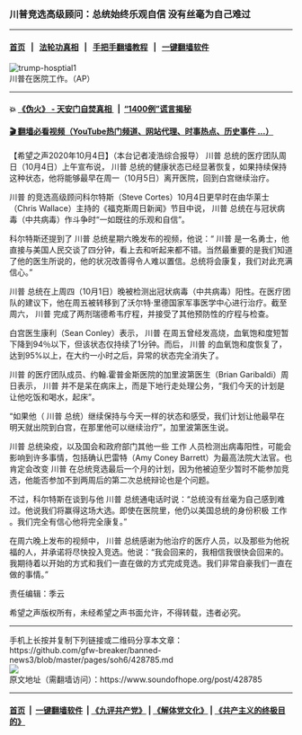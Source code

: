 ### 川普竞选高级顾问：总统始终乐观自信 没有丝毫为自己难过
------------------------

#### [首页](https://github.com/gfw-breaker/banned-news3/blob/master/README.md) &nbsp;&nbsp;|&nbsp;&nbsp; [法轮功真相](https://github.com/begood0513/basic/blob/master/README.md)  &nbsp;&nbsp;|&nbsp;&nbsp; [手把手翻墙教程](https://github.com/gfw-breaker/guides/wiki)  &nbsp;&nbsp;|&nbsp;&nbsp; [一键翻墙软件](https://github.com/gfw-breaker/nogfw/blob/master/README.md)  



<div><img alt="trump-hosptial1" src="https://img.soundofhope.org/2020-10/trump-hospital1-1601854286874.jpg"/>
<br/><figcaption class="caption">
 川普在医院工作。（AP）
</figcaption></div><hr/>

#### 💥 [《伪火》 - 天安门自焚真相 ](http://158.247.195.190:10000/videos/blog/weihuo.html)&nbsp; |&nbsp; [“1400例”谎言揭秘  ](http://158.247.195.190:10000/videos/blog/jiexi1400.html)

#### [ 🎬  翻墙必看视频（YouTube热门频道、网站代理、时事热点、历史事件 ...）](https://github.com/gfw-breaker/links/blob/master/banned.md)

<div><div class="Content__Wrapper sc-1bvya0-0 grZQxZ">
 <p class="meta-top">
  <span class="meta">
   【希望之声2020年10月4日】（本台记者凌浩综合报导）
  </span>
  <ok href="/term/1041">
   川普
  </ok>
  总统的医疗团队周日（10月4日）上午宣布说，
  <ok href="/term/1041">
   川普
  </ok>
  总统的健康状态已经显著恢复，如果持续保持这种状态，他将能够最早在周一（10月5日）离开医院，回到白宫继续治疗。
 </p>
 <p>
  <ok href="/term/1041">
   川普
  </ok>
  的竞选高级顾问科尔特斯（Steve Cortes）10月4日更早时在由华莱士（Chris Wallace）主持的《福克斯周日新闻》节目中说，
  <ok href="/term/1041">
   川普
  </ok>
  总统在与冠状病毒（中共病毒）作斗争时“一如既往的乐观和自信”。
 </p>
 <div class="AD_Embed__Wrap-sc-1xslmin-0 igMuqX module desktop">
  <div>
  </div>
 </div>
 <p>
  科尔特斯还提到了
  <ok href="/term/1041">
   川普
  </ok>
  总统星期六晚发布的视频，他说：“
  <ok href="/term/1041">
   川普
  </ok>
  是一名勇士，他直接与美国人民交谈了四分钟，看上去和听起来都不错。当然最重要的是我们知道了他的医生所说的，他的状况改善得令人难以置信。总统将会康复，我们对此充满信心。”
 </p>
 <p>
  <ok href="/term/1041">
   川普
  </ok>
  总统在上周四（10月1日）晚被检测出冠状病毒（中共病毒）阳性。在医疗团队的建议下，他在周五被转移到了沃尔特·里德国家军事医学中心进行治疗。截至周六，
  <ok href="/term/1041">
   川普
  </ok>
  完成了两剂瑞德希韦疗程，并接受了其他预防性的疗程与检查。
 </p>
 <p>
  白宫医生康利（Sean Conley）表示，
  <ok href="/term/1041">
   川普
  </ok>
  在周五曾经发高烧，血氧饱和度短暂下降到94％以下，但该状态仅持续了1分钟。而后，
  <ok href="/term/1041">
   川普
  </ok>
  的血氧饱和度恢复了，达到95%以上，在大约一小时之后，异常的状态完全消失了。
 </p>
 <p>
  <ok href="/term/1041">
   川普
  </ok>
  的医疗团队成员、约翰.霍普金斯医院的加里波第医生（Brian Garibaldi）周日表示，
  <ok href="/term/1041">
   川普
  </ok>
  并不是呆在病床上，而是下地行走处理公务，“我们今天的计划是让他吃饭和喝水，起床”。
 </p>
 <p>
 </p>
 <p>
  “如果他（
  <ok href="/term/1041">
   川普
  </ok>
  总统）继续保持与今天一样的状态和感受，我们计划让他最早在明天就出院到白宫，在那里他可以继续治疗”，加里波第医生说。
 </p>
 <p>
  <ok href="/term/1041">
   川普
  </ok>
  总统染疫，以及国会和政府部门其他一些
  <ok href="/term/16926">
   工作
  </ok>
  人员检测出病毒阳性，可能会影响到许多事情，包括确认巴雷特（Amy Coney Barrett）为最高法院大法官。也肯定会改变
  <ok href="/term/1041">
   川普
  </ok>
  在总统竞选最后一个月的计划，因为他被迫至少暂时不能参加竞选，他能否参加不到两周后的第二次总统辩论也是个问题。
 </p>
 <p>
  不过，科尔特斯在谈到与他
  <ok href="/term/1041">
   川普
  </ok>
  总统通电话时说：“总统没有丝毫为自己感到难过。他说我们将赢得这场大选。即使在医院里，他仍以美国总统的身份积极
  <ok href="/term/16926">
   工作
  </ok>
  。我们完全有信心他将完全康复。”
 </p>
 <p>
  在周六晚上发布的视频中，
  <ok href="/term/1041">
   川普
  </ok>
  总统感谢为他治疗的医疗人员，以及那些为他祝福的人，并承诺将尽快投入竞选。他说：“我会回来的，我相信我很快会回来的。我期待着以开始的方式和我们一直在做的方式完成竞选。我们非常自豪我们一直在做的事情。”
 </p>
 <p class="meta-btm">
  责任编辑：季云
 </p>
 <p class="meta-btm">
  希望之声版权所有，未经希望之声书面允许，不得转载，违者必究。
 </p>
</div>
</div>
<hr/>
手机上长按并复制下列链接或二维码分享本文章：<br/>
https://github.com/gfw-breaker/banned-news3/blob/master/pages/soh6/428785.md <br/>
<a href='https://github.com/gfw-breaker/banned-news3/blob/master/pages/soh6/428785.md'><img src='https://github.com/gfw-breaker/banned-news3/blob/master/pages/soh6/428785.md.png'/></a> <br/>
原文地址（需翻墙访问）：https://www.soundofhope.org/post/428785


------------------------
#### [首页](https://github.com/gfw-breaker/banned-news3/blob/master/README.md) &nbsp;|&nbsp; [一键翻墙软件](https://github.com/gfw-breaker/nogfw/blob/master/README.md) &nbsp;| [《九评共产党》](https://github.com/gfw-breaker/9ping.md/blob/master/README.md#九评之一评共产党是什么) | [《解体党文化》](https://github.com/gfw-breaker/jtdwh.md/blob/master/README.md) | [《共产主义的终极目的》](https://github.com/gfw-breaker/gczydzjmd.md/blob/master/README.md)


<img src='http://gfw-breaker.win/banned-news3/pages/soh6/428785.md' width='0px' height='0px'/>